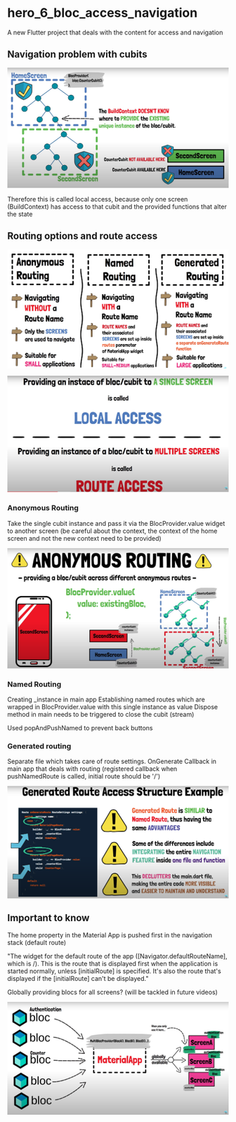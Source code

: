 # hero_6_bloc_access_navigation

A new Flutter project that deals with the content for access and navigation

## Navigation problem with cubits

![](2022-12-24-12-37-17.png)

Therefore this is called local access, because only one screen (BuildContext) has access to that cubit and the provided functions that alter the state 

## Routing options and route access

![](2022-12-24-13-09-55.png)

![](2022-12-24-13-06-29.png) 

### Anonymous Routing

Take the single cubit instance and pass it via the BlocProvider.value widget to another screen
(be careful about the context, the context of the home screen and not the new context need to be provided)

![](2022-12-25-09-54-36.png)

### Named Routing

Creating _instance in main app 
Establishing named routes which are wrapped in BlocProvider.value with this single instance as value
Dispose method in main needs to be triggered to close the cubit (stream)

Used popAndPushNamed to prevent back buttons

### Generated routing

Separate file which takes care of route settings.
OnGenerate Callback in main app that deals with routing (registered callback when pushNamedRoute is called, initial route should be '/')

![](2022-12-25-10-41-44.png) 

## Important to know 

The home property in the Material App is pushed first in the navigation stack (default route)

"The widget for the default route of the app ([Navigator.defaultRouteName], which is /).
This is the route that is displayed first when the application is started normally, unless [initialRoute] is specified. It's also the route that's displayed if the [initialRoute] can't be displayed."

Globally providing blocs for all screens? (will be tackled in future videos)

![](2022-12-26-10-33-10.png)